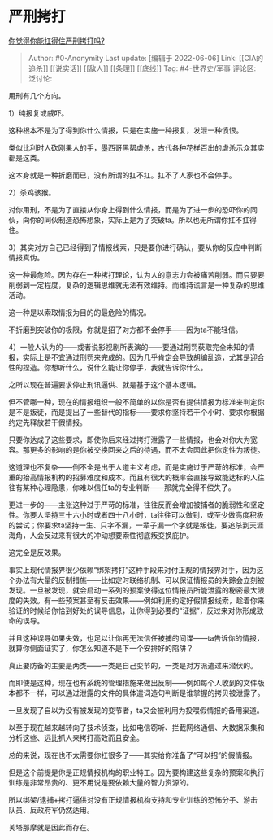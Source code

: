 # 严刑拷打
[你觉得你能扛得住严刑拷打吗?](https://www.zhihu.com/question/437390331/answer/2261273889)

> Author: #0-Anonymity
> Last update: [编辑于 2022-06-06]
> Link: [[CIA的追杀]] [[说实话]] [[敌人]] [[条理]] [[底线]]
> Tag: #4-世界史/军事
> 评论区:
> 泛讨论:

用刑有几个方向。

1）纯报复或威吓。

这种根本不是为了得到你什么情报，只是在实施一种报复，发泄一种愤恨。

类似比利时人砍刚果人的手，墨西哥黑帮虐杀，古代各种花样百出的虐杀示众其实都是这类。

这本身就是一种折磨而已，没有所谓的扛不扛。扛不了人家也不会停手。

2）杀鸡骇猴。

对你用刑，不是为了直接从你身上得到什么情报，而是为了进一步的恐吓你的同伙，向你的同伙制造恐怖想象，实际上是为了突破ta。所以也无所谓你扛不扛得住。

3）其实对方自己已经得到了情报线索，只是要你进行确认，要从你的反应中判断情报真伪。

这一种最危险。因为存在一种拷打理论，认为人的意志力会被痛苦削弱。而只要要削弱到一定程度，复杂的逻辑思维就无法有效维持。而维持谎言是一种复杂的思维活动。

这一种是以索取情报为目的的最危险的情况。

不折磨到突破你的极限，你就是招了对方都不会停手——因为ta不能轻信。

4）一般人认为的——或者说影视剧所表演的——要通过刑罚获取完全未知的情报，实际上是不宜通过刑罚来完成的。因为几乎肯定会导致胡编乱造，尤其是迎合性的捏造。你想听什么，说什么能让你停手，我就告诉你什么。

之所以现在普遍要求停止刑讯逼供、就是基于这个基本逻辑。

但不管哪一种，现在的情报组织一般不简单的以你是否有提供情报为标准来判定你是不是叛徒，而是提出了一些替代的指标——要求你坚持若干个小时、要求你根据约定先释放若干假情报。

只要你达成了这些要求，即使你后来经过拷打泄露了一些情报，也会对你大为宽容。那更多的影响的是你被交换回来之后的待遇，而不太会因此把你定性为叛徒。

这道理也不复杂——倒不全是出于人道主义考虑，而是实施过于严苛的标准，会严重的抬高情报机构的招募难度和成本。而且有很大的概率会直接导致能达标的人往往有某种心理隐患，你难以信任ta的专业判断——那就完全得不偿失了。

更进一步的——主张这种过于严苛的标准，往往反而会增加被捕者的脆弱性和坚定性。你要人坚持三十六小时或者四十八小时，ta往往可以做到，或至少做高度积极的尝试；你要求ta坚持一生、只字不漏，一辈子漏一个字就是叛徒，要追杀到天涯海角，人会反过来有很大的冲动想要索性彻底叛变换庇护。

这完全是反效果。

事实上现代情报界很少依赖“绑架拷打”这种手段来对付正规的情报界对手，因为这个办法有大量的反制措施——比如定时联络机制、可以保证情报员的失踪会立刻被发现。一旦被发现，就会启动一系列的预案使得这位情报员所能泄露的秘密最大限度的失效。有一些预案甚至有反击效果——例如利用约定好假情报线索，趁着你来验证的时候给你恰到好处的误导信息，让你得到必要的“证据”，反过来对你形成致命的误导。

并且这种误导如果失效，也足以让你再无法信任被捕的间谍——ta告诉你的情报，就算你侧面证实了，你怎么知道不是下一个安排好的陷阱？

真正要防备的主要是两类——一类是自己变节的，一类是对方派遣过来潜伏的。

而即使是这种，现在也有系统的管理措施来做出反制——例如每个人收到的文件版本都不一样，可以通过泄露的文件的具体遣词造句判断是谁掌握的拷贝被泄露了。

一旦发现了自以为没有被发现的变节者，ta又会被利用为投喂假情报的备用渠道。

以至于现在越来越转向了技术侦查，比如电信窃听、拦截网络通信、大数据采集和分析这些、远比抓人来拷打高效而且安全。

总的来说，现在也不太需要你扛很多了——其实给你准备了“可以招”的假情报。

但是这个前提是你是正规情报机构的职业特工。因为要构建这些复杂的预案和执行训练是非常昂贵的、更不用说是要依赖大量的智力资源的。

所以绑架/逮捕+拷打逼供对没有正规情报机构支持和专业训练的恐怖分子、游击队员、反政府军仍然适用。

关塔那摩就是因此而存在。
